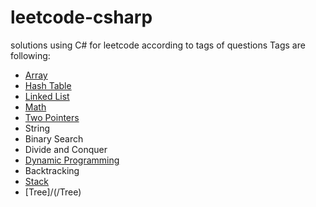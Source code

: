 # leetcode-csharp
solutions using C# for leetcode according to tags of questions
Tags are following:  
* [Array](/Array)
* [Hash Table](/HashTable)
* [Linked List](/LinkedList)
* [Math](/Math)
* [Two Pointers](/TwoPointers)
* String
* Binary Search
* Divide and Conquer
* [Dynamic Programming](/DP)
* Backtracking
* [Stack](/Stack)
* [Tree]/(/Tree)

